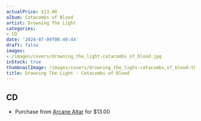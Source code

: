 ```yaml
---
actualPrice: $13.00
album: Catacombs of Blood
artist: Drowning The Light
categories:
- CD
date: '2024-07-09T00:40:44'
draft: false
images:
- /images/covers/drowning_the_light-catacombs_of_blood.jpg
inStock: true
thumbnailImage: /images/covers/drowning_the_light-catacombs_of_blood-thumb.jpg
title: Drowning The Light - Catacombs of Blood
---
```


## CD
* Purchase from [Arcane Altar](https://arcanealtar.bigcartel.com/product/drowning-the-light-catacombs-of-blood-cd) for $13.00
